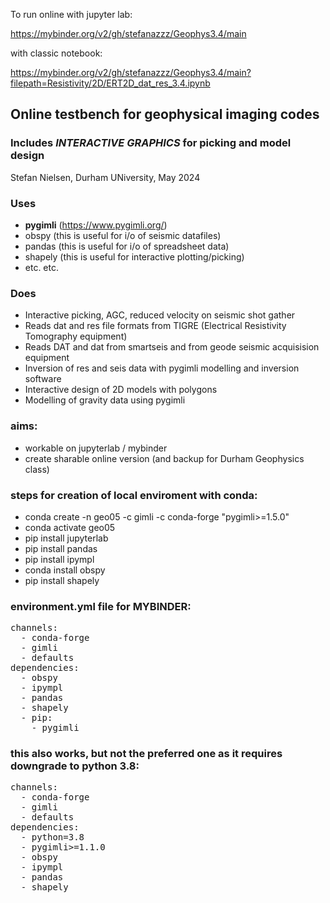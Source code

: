 To run online with jupyter lab:

https://mybinder.org/v2/gh/stefanazzz/Geophys3.4/main

with classic notebook:

https://mybinder.org/v2/gh/stefanazzz/Geophys3.4/main?filepath=Resistivity/2D/ERT2D_dat_res_3.4.ipynb

## Online testbench for geophysical imaging codes
### Includes *INTERACTIVE GRAPHICS* for picking and model design
Stefan Nielsen, Durham UNiversity, May 2024

### Uses
   - **pygimli** (https://www.pygimli.org/)
   - obspy (this is useful for i/o of seismic datafiles)
   - pandas (this is useful for i/o of spreadsheet data)
   - shapely (this is useful for interactive plotting/picking) 
   - etc. etc.
     
### Does
  - Interactive picking, AGC, reduced velocity on seismic shot gather
  - Reads dat and res file formats from TIGRE (Electrical Resistivity Tomography equipment)
  - Reads DAT and dat from smartseis and from geode seismic acquisision equipment
  - Inversion of res and seis data with pygimli modelling and inversion software
  - Interactive design of 2D models with polygons
  - Modelling of gravity data using pygimli
    
### aims:
- workable on jupyterlab / mybinder
- create sharable online version (and backup for Durham Geophysics class)
  
### steps for creation of local enviroment with conda:
-  conda create -n geo05 -c gimli -c conda-forge "pygimli>=1.5.0"
-  conda activate geo05
-  pip install jupyterlab
-  pip install pandas
-  pip install ipympl
-  conda install obspy
-  pip install shapely

### environment.yml file for MYBINDER:
<pre>
channels:
  - conda-forge
  - gimli
  - defaults
dependencies:
  - obspy
  - ipympl
  - pandas
  - shapely
  - pip:
    - pygimli
</pre>

### this also works, but not the preferred one as it requires downgrade to python 3.8: 
<pre>
channels:
  - conda-forge
  - gimli
  - defaults
dependencies:
  - python=3.8
  - pygimli>=1.1.0
  - obspy
  - ipympl
  - pandas
  - shapely
</pre>  
